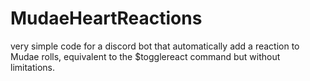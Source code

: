 # MudaeHeartReactions

very simple code for a discord bot that automatically add a reaction to Mudae rolls, equivalent to the \$togglereact command but without limitations.
